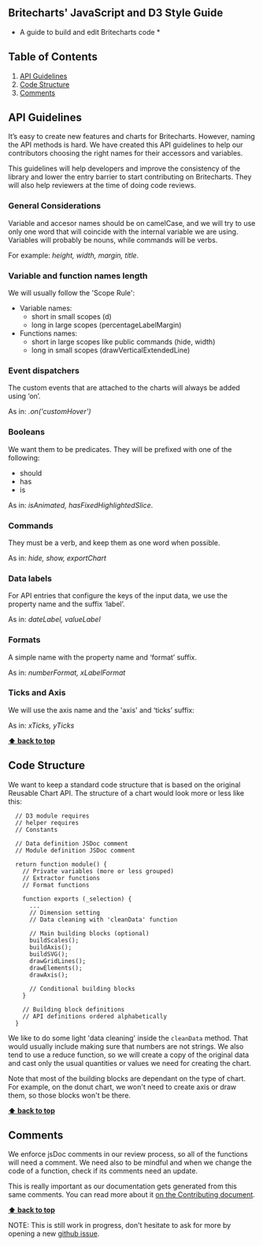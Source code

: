 ## Britecharts' JavaScript and D3 Style Guide
* A guide to build and edit Britecharts code *

## Table of Contents

  1. [API Guidelines](#api)
  1. [Code Structure](#structure)
  1. [Comments](#comments)

## API Guidelines
It’s easy to create new features and charts for Britecharts. However, naming the API methods is hard. We have created this API guidelines to help our contributors choosing the right names for their accessors and variables. 

This guidelines will help developers and improve the consistency of the library and lower the entry barrier to start contributing on Britecharts. They will also help reviewers at the time of doing code reviews.

### General Considerations
Variable and accesor names should be on camelCase, and we will try to use only one word that will coincide with the internal variable we are using. Variables will probably be nouns, while commands will be verbs.

For example: _height, width, margin, title_.

### Variable and function names length
We will usually follow the 'Scope Rule':
* Variable names: 
  * short in small scopes (d)
  * long in large scopes (percentageLabelMargin)
* Functions names: 
  * short in large scopes like public commands (hide, width)
  * long in small scopes (drawVerticalExtendedLine)

### Event dispatchers
The custom events that are attached to the charts will always be added using ‘on’.

As in: _.on('customHover')_

### Booleans
We want them to be predicates. They will be prefixed with one of the following:
* should
* has
* is

As in: _isAnimated, hasFixedHighlightedSlice_.

### Commands
They must be a verb, and keep them as one word when possible.

As in: _hide, show, exportChart_

### Data labels
For API entries that configure the keys of the input data, we use the property name and the suffix ‘label’.

As in: _dateLabel, valueLabel_

### Formats
A simple name with the property name and ‘format’ suffix.

As in: _numberFormat, xLabelFormat_

### Ticks and Axis
We will use the axis name and the 'axis' and ‘ticks’ suffix:

As in: _xTicks, yTicks_

**[⬆ back to top](#table-of-contents)**

## Code Structure
We want to keep a standard code structure that is based on the original Reusable Chart API. The structure of a chart would look more or less like this:

```
  // D3 module requires
  // helper requires
  // Constants
  
  // Data definition JSDoc comment
  // Module definition JSDoc comment

  return function module() {
    // Private variables (more or less grouped)
    // Extractor functions
    // Format functions

    function exports (_selection) {
      ...
      // Dimension setting
      // Data cleaning with 'cleanData' function

      // Main building blocks (optional)
      buildScales();
      buildAxis();
      buildSVG();
      drawGridLines();
      drawElements();
      drawAxis();

      // Conditional building blocks
    }

    // Building block definitions
    // API definitions ordered alphabetically
  } 

```

We like to do some light 'data cleaning' inside the `cleanData` method. That would usually include making sure that numbers are not strings. We also tend to use a reduce function, so we will create a copy of the original data and cast only the usual quantities or values we need for creating the chart.

Note that most of the building blocks are dependant on the type of chart. For example, on the donut chart, we won't need to create axis or draw them, so those blocks won't be there.


**[⬆ back to top](#table-of-contents)**

## Comments
We enforce jsDoc comments in our review process, so all of the functions will need a comment. We need also to be mindful and when we change the code of a function, check if its comments need an update.

This is really important as our documentation gets generated from this same comments. You can read more about it [on the Contributing document](https://github.com/eventbrite/britecharts/blob/master/CONTRIBUTING.md#jsdoc).

**[⬆ back to top](#table-of-contents)**



NOTE: This is still work in progress, don't hesitate to ask for more by opening a new [github issue](https://github.com/eventbrite/britecharts/issues).